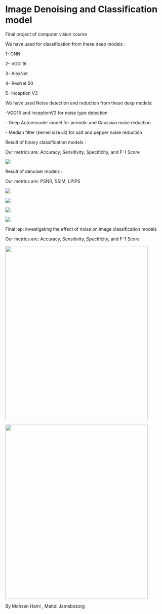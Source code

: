 # Image Denoising and Classification model 
Final project of computer vision course 


We have used for classification from these deep models : 
<p>1- CNN
<p>2- VGG 16
<p>3- AlexNet
<p>4- ResNet 50
<p>5- Inception V3

<p> We have used Noise detection and reduction from these deep models: 
<p>-VGG16 and InceptionV3 for noise type detection
<p>- Deep Autoencoder model for periodic and Gaussian noise reduction 
<p>- Median filter (kernel size=3)  for salt and pepper noise reduction 

<p> Result of binary classification models :
<p> Our metrics are:  Accuracy, Sensitivity, Specificity, and F-1 Score 
<p> <img src="https://s8.uupload.ir/files/binary_classification_report_435r.png">
   
  
<p> Result of denoiser models :
<p> Our metrics are: PSNR, SSIM, LPIPS
<p> <img src="https://s8.uupload.ir/files/median-filter-result_5gwf.png">
<p> <img src="https://s8.uupload.ir/files/gaussian-filter-result_pyup.png">
<p> <img src="https://s8.uupload.ir/files/periodic-filter-result_sm61.png">
<p> <img src="https://s8.uupload.ir/files/periodic-filter-result_sm61.png">


<p> Final lap: investigating the effect of noise on image classification models
<p> Our metrics are:  Accuracy, Sensitivity, Specificity, and F-1 Score 
<p> <img src="https://s8.uupload.ir/files/vgg16-performance_m0w9.png" width=450 height=550>
<p> <img src="https://s8.uupload.ir/files/inceptionv3-performance_t51f.png" width=450 height=550>



By Mohsen Hami , Mahdi Jamebozorg
